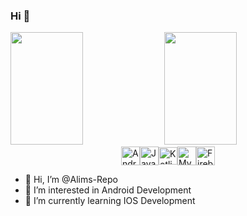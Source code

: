 ### Hi 👋

<div>
    <img height="180em" width="48%" src="https://github-readme-stats.vercel.app/api?username=alims-repo&show_icons=true&include_all_commits=true&count_private=true&theme=cobalt" />
    <img height="180em" width="48%" src="https://github-readme-stats.vercel.app/api/top-langs/?username=alims-repo&layout=compact&theme=cobalt&langs_count=6" />
</div>

<div style="display: flex; align-items: center; justify-content:center"><br>
<!--   <img title="flutter" height="30" width="30" src="https://cdn.jsdelivr.net/gh/devicons/devicon/icons/flutter/flutter-original.svg" />
    &nbsp; -->
  <img title="Android (java)" height="30" width="30" src="https://cdn.jsdelivr.net/gh/devicons/devicon/icons/android/android-original.svg" />
  <img title="Java" height="30" width="30" src="https://cdn.jsdelivr.net/gh/devicons/devicon/icons/java/java-original.svg" />
  <img title="Kotlin" height="28" width="30" src="https://encrypted-tbn0.gstatic.com/images?q=tbn:ANd9GcSZKKrFk1q68BICwyRZrt5IVmoexiPeALv5D2kPK9YJFA&s" />
  <img title="MySQL" height="30" width="30" src="https://cdn.jsdelivr.net/gh/devicons/devicon/icons/mysql/mysql-original.svg" />
  <img title="Firebaase" height="30" width="30" src="https://uxwing.com/wp-content/themes/uxwing/download/brands-and-social-media/google-firebase-icon.png" />
</div>


- 👋 Hi, I’m @Alims-Repo
- 👀 I’m interested in Android Development
- 🌱 I’m currently learning IOS Development

<!---
Alims-Repo/Alims-Repo is a ✨ special ✨ repository because its `README.md` (this file) appears on your GitHub profile.
You can click the Preview link to take a look at your changes.
--->
